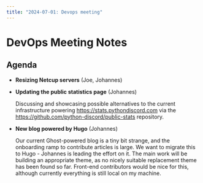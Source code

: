 ```yaml
---
title: "2024-07-01: Devops meeting"
---
```


# DevOps Meeting Notes


<!--

Useful links

- Infra open issues: https://github.com/python-discord/infra/issues

- infra open pull requests: https://github.com/python-discord/infra/pulls

- *If* any open issue or pull request needs discussion, why was the existing
  asynchronous logged communication over GitHub insufficient?

-->


## Agenda

- **Resizing Netcup servers** (Joe, Johannes)

- **Updating the public statistics page** (Johannes)

  Discussing and showcasing possible alternatives to the current infrastructure
  powering https://stats.pythondiscord.com via the
  https://github.com/python-discord/public-stats repository.

- **New blog powered by Hugo** (Johannes)

  Our current Ghost-powered blog is a tiny bit strange, and the onboarding ramp
  to contribute articles is large. We want to migrate this to Hugo - Johannes is
  leading the effort on it. The main work will be building an appropriate theme,
  as no nicely suitable replacement theme has been found so far. Front-end
  contributors would be nice for this, although currently everything is still
  local on my machine.



<!-- vim: set textwidth=80 sw=2 ts=2: -->
